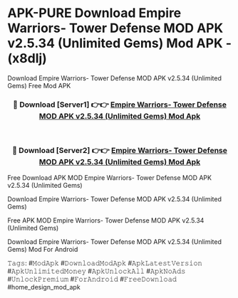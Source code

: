 # APK-PURE Download Empire Warriors- Tower Defense MOD APK v2.5.34 (Unlimited Gems) Mod APK - (x8dlj)
Download Empire Warriors- Tower Defense MOD APK v2.5.34 (Unlimited Gems) Free Mod APK

<div align="center">
<h3>🔴 Download [Server1] 👉👉 <a href="https://apk-comot.site?title=Empire_Warriors-_Tower_Defense_MOD_APK_v2.5.34_(Unlimited_Gems)">Empire Warriors- Tower Defense MOD APK v2.5.34 (Unlimited Gems) Mod Apk</a></h3><br>

<h3>🔴 Download [Server2] 👉👉 <a href="https://apk-comot.site?title=Empire_Warriors-_Tower_Defense_MOD_APK_v2.5.34_(Unlimited_Gems)">Empire Warriors- Tower Defense MOD APK v2.5.34 (Unlimited Gems) Mod Apk</a></h3>
</div>


Free Download APK MOD Empire Warriors- Tower Defense MOD APK v2.5.34 (Unlimited Gems)

Download Empire Warriors- Tower Defense MOD APK v2.5.34 (Unlimited Gems) 

Free APK MOD Empire Warriors- Tower Defense MOD APK v2.5.34 (Unlimited Gems) 

Download Empire Warriors- Tower Defense MOD APK v2.5.34 (Unlimited Gems) Mod For Android

𝚃𝚊𝚐𝚜: #𝙼𝚘𝚍𝙰𝚙𝚔 #𝙳𝚘𝚠𝚗𝚕𝚘𝚊𝚍𝙼𝚘𝚍𝙰𝚙𝚔 #𝙰𝚙𝚔𝙻𝚊𝚝𝚎𝚜𝚝𝚅𝚎𝚛𝚜𝚒𝚘𝚗 #𝙰𝚙𝚔𝚄𝚗𝚕𝚒𝚖𝚒𝚝𝚎𝚍𝙼𝚘𝚗𝚎𝚢 #𝙰𝚙𝚔𝚄𝚗𝚕𝚘𝚌𝚔𝙰𝚕𝚕 #𝙰𝚙𝚔𝙽𝚘𝙰𝚍𝚜 #𝚄𝚗𝚕𝚘𝚌𝚔𝙿𝚛𝚎𝚖𝚒𝚞𝚖 #𝙵𝚘𝚛𝙰𝚗𝚍𝚛𝚘𝚒𝚍 #𝙵𝚛𝚎𝚎𝙳𝚘𝚠𝚗𝚕𝚘𝚊𝚍 #home_design_mod_apk
